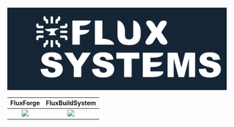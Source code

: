 ![Banner](https://github.com/FluxSystems/.github/blob/main/profile/Banner_FluxSystems_DRAFT_BG.png)

FluxForge | FluxBuildSystem
:--------:|:-------------------------:
[<img src="https://github.com/FluxSystems/FluxForge/blob/master/LogoEngine.ico">](https://github.com/FluxSystems/FluxForge)     |     [<img src="https://github.com/FluxSystems/FluxBuildSystem/blob/master/assets/images/logo/Logo.ico">](https://github.com/FluxSystems/FluxBuildSystem)
